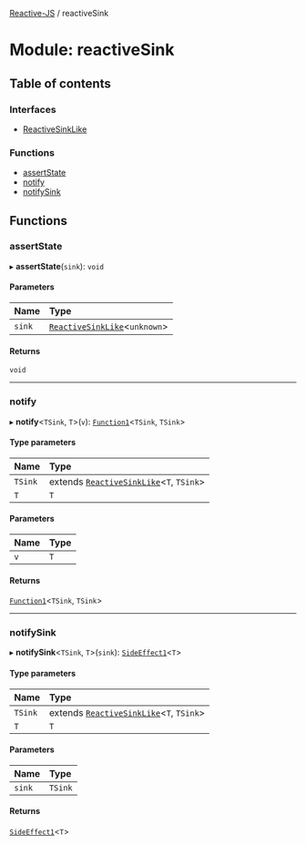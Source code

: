 [Reactive-JS](../README.md) / reactiveSink

# Module: reactiveSink

## Table of contents

### Interfaces

- [ReactiveSinkLike](../interfaces/reactiveSink.ReactiveSinkLike.md)

### Functions

- [assertState](reactiveSink.md#assertstate)
- [notify](reactiveSink.md#notify)
- [notifySink](reactiveSink.md#notifysink)

## Functions

### assertState

▸ **assertState**(`sink`): `void`

#### Parameters

| Name | Type |
| :------ | :------ |
| `sink` | [`ReactiveSinkLike`](../interfaces/reactiveSink.ReactiveSinkLike.md)<`unknown`\> |

#### Returns

`void`

___

### notify

▸ **notify**<`TSink`, `T`\>(`v`): [`Function1`](functions.md#function1)<`TSink`, `TSink`\>

#### Type parameters

| Name | Type |
| :------ | :------ |
| `TSink` | extends [`ReactiveSinkLike`](../interfaces/reactiveSink.ReactiveSinkLike.md)<`T`, `TSink`\> |
| `T` | `T` |

#### Parameters

| Name | Type |
| :------ | :------ |
| `v` | `T` |

#### Returns

[`Function1`](functions.md#function1)<`TSink`, `TSink`\>

___

### notifySink

▸ **notifySink**<`TSink`, `T`\>(`sink`): [`SideEffect1`](functions.md#sideeffect1)<`T`\>

#### Type parameters

| Name | Type |
| :------ | :------ |
| `TSink` | extends [`ReactiveSinkLike`](../interfaces/reactiveSink.ReactiveSinkLike.md)<`T`, `TSink`\> |
| `T` | `T` |

#### Parameters

| Name | Type |
| :------ | :------ |
| `sink` | `TSink` |

#### Returns

[`SideEffect1`](functions.md#sideeffect1)<`T`\>
